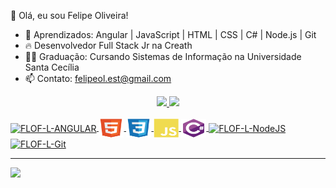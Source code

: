 👋 Olá, eu sou Felipe Oliveira!
- 🏫 Aprendizados: Angular | JavaScript | HTML | CSS | C# | Node.js | Git 
- 🔥 Desenvolvedor Full Stack Jr na Creath
- 👨‍🎓 Graduação: Cursando Sistemas de Informação na Universidade Santa Cecília
- 📫 Contato: felipeol.est@gmail.com


<div align="center">
  <a href="https://github.com/ArthurPenha">
  <img height="150em" src="https://github-readme-stats.vercel.app/api?username=FelipeOliveiraF&show_icons=true&theme=dark&include_all_commits=true&count_private=true"/>
  <img height="150em" src="https://github-readme-stats.vercel.app/api/top-langs/?username=FelipeOliveiraF&layout=compact&langs_count=7&theme=dark"/>
</div>
  
 <div style="display: inline_block"><br>
   <img align="center" alt="FLOF-L-ANGULAR" height="30" width="40" src="https://cdn.jsdelivr.net/gh/devicons/devicon/icons/angularjs/angularjs-original.svg">
  <img align="center" alt="FLOF-L-HTML" height="30" width="40" src="https://raw.githubusercontent.com/devicons/devicon/master/icons/html5/html5-original.svg">
  <img align="center" alt="FLOF-L-CSS" height="30" width="40" src="https://raw.githubusercontent.com/devicons/devicon/master/icons/css3/css3-original.svg">
  <img align="center" alt="FLOF-L-Js" height="30" width="40" src="https://raw.githubusercontent.com/devicons/devicon/master/icons/javascript/javascript-plain.svg">
  <img align="center" alt="FLOF-L-Csharp" height="30" width="40" src="https://raw.githubusercontent.com/devicons/devicon/master/icons/csharp/csharp-original.svg">
  <img align="center" alt="FLOF-L-NodeJS" height="30" width="40" src="https://icongr.am/devicon/nodejs-original.svg?size=128&color=currentColor">
  <img align="center" alt="FLOF-L-Git" height="30" width="40" src="https://icongr.am/devicon/git-original.svg?size=128&color=currentColor">
 
</div>
 <hr>
 
 


<a href="https://www.linkedin.com/in/felipeoliveira0/" target="_blank"><img src="https://img.shields.io/badge/-LinkedIn-%230077B5?style=for-the-badge&logo=linkedin&logoColor=white" target="_blank"></a> </div><br>


<!---
FLOF-L/FLOF-L is a ✨ special ✨ repository because its `README.md` (this file) appears on your GitHub profile.
You can click the Preview link to take a look at your changes.
--->

